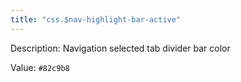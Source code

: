 ```yaml
---
title: "css.$nav-highlight-bar-active"
---
```


Description: Navigation selected tab divider bar color

Value: `#82c9b8`